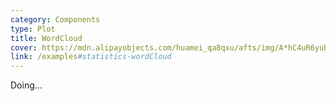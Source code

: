 ```yaml
---
category: Components
type: Plot
title: WordCloud
cover: https://mdn.alipayobjects.com/huamei_qa8qxu/afts/img/A*hC4uR6yuBa4AAAAAAAAAAAAADmJ7AQ/original
link: /examples#statistics-wordCloud
---
```


Doing...
